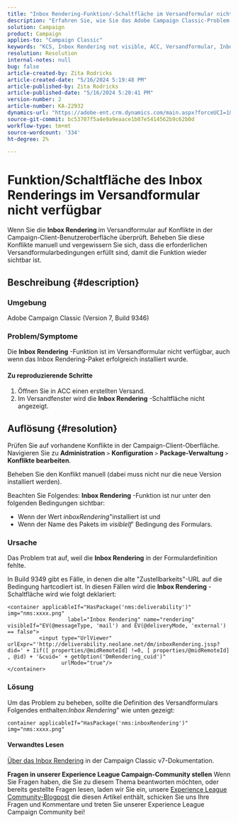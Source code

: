 ```yaml
---
title: "Inbox Rendering-Funktion/-Schaltfläche im Versandformular nicht verfügbar"
description: "Erfahren Sie, wie Sie das Adobe Campaign Classic-Problem manuell beheben können, bei dem die Schaltfläche Inbox Rendering im Versandformular nicht sichtbar ist. Auf Konflikte prüfen."
solution: Campaign
product: Campaign
applies-to: "Campaign Classic"
keywords: "KCS, Inbox Rendering not visible, ACC, Versandformular, Inbox Rendering"
resolution: Resolution
internal-notes: null
bug: false
article-created-by: Zita Rodricks
article-created-date: "5/16/2024 5:19:48 PM"
article-published-by: Zita Rodricks
article-published-date: "5/16/2024 5:20:41 PM"
version-number: 2
article-number: KA-22932
dynamics-url: "https://adobe-ent.crm.dynamics.com/main.aspx?forceUCI=1&pagetype=entityrecord&etn=knowledgearticle&id=9988e57b-a813-ef11-9f89-6045bd0298d4"
source-git-commit: bc53707f5a4e9a9eaace1b07e5414562b9c62b0d
workflow-type: tm+mt
source-wordcount: '334'
ht-degree: 2%

---
```


# Funktion/Schaltfläche des Inbox Renderings im Versandformular nicht verfügbar


Wenn Sie die <b>Inbox Rendering </b>im Versandformular auf Konflikte in der Campaign-Client-Benutzeroberfläche überprüft. Beheben Sie diese Konflikte manuell und vergewissern Sie sich, dass die erforderlichen Versandformularbedingungen erfüllt sind, damit die Funktion wieder sichtbar ist.

## Beschreibung {#description}


### Umgebung

Adobe Campaign Classic (Version 7, Build 9346)

### Problem/Symptome

Die <b>Inbox Rendering</b> -Funktion ist im Versandformular nicht verfügbar, auch wenn das Inbox Rendering-Paket erfolgreich installiert wurde.

#### Zu reproduzierende Schritte

1. Öffnen Sie in ACC einen erstellten Versand.
2. Im Versandfenster wird die <b>Inbox Rendering</b> -Schaltfläche nicht angezeigt.



## Auflösung {#resolution}


Prüfen Sie auf vorhandene Konflikte in der Campaign-Client-Oberfläche. Navigieren Sie zu <b>Administration</b> `>`  <b>Konfiguration</b> `>`  <b>Package-Verwaltung</b> `>`  <b>Konflikte bearbeiten</b>.

Beheben Sie den Konflikt manuell (dabei muss nicht nur die neue Version installiert werden).

Beachten Sie Folgendes: <b>Inbox Rendering</b> -Funktion ist nur unter den folgenden Bedingungen sichtbar:

- Wenn der Wert *inboxRendering*&quot;installiert ist und
- Wenn der Name des Pakets im *visibleIf*&#39; Bedingung des Formulars.


### Ursache

Das Problem trat auf, weil die <b>Inbox Rendering</b> in der Formulardefinition fehlte.

In Build 9349 gibt es Fälle, in denen die alte &quot;Zustellbarkeits&quot;-URL auf die Bedingung hartcodiert ist. In diesen Fällen wird die <b>Inbox Rendering</b> -Schaltfläche wird wie folgt deklariert:


```
<container applicableIf="HasPackage('nms:deliverability')" img="nms:xxxx.png"
                   label="Inbox Rendering" name="rendering" visibleIf="EV(@messageType, 'mail') and EV(@deliveryMode, 'external') == false">
          <input type="UrlViewer" urlExpr="'http://deliverability.neolane.net/dm/inboxRendering.jssp?did=' + Iif([ properties/@midRemoteId] !=0, [ properties/@midRemoteId] , @id) + '&cuid=' + getOption('DmRendering_cuid')"
                 urlMode="true"/>
</container>
```


### Lösung

Um das Problem zu beheben, sollte die Definition des Versandformulars Folgendes enthalten:*Inbox Rendering*&quot; wie unten gezeigt:


```
container applicableIf="HasPackage('nms:inboxRendering')" img="nms:xxxx.png"
```


#### <b>Verwandtes Lesen</b> 

[Über das Inbox Rendering](https://experienceleague.adobe.com/docs/campaign-classic/using/sending-messages/deliverability-management/inbox-rendering.html?lang=en#about-inbox-rendering) in der Campaign Classic v7-Dokumentation.




<b>Fragen in unserer Experience League Campaign-Community stellen</b>
Wenn Sie Fragen haben, die Sie zu diesem Thema beantworten möchten, oder bereits gestellte Fragen lesen, laden wir Sie ein, unsere [Experience League Community-Blogpost](https://experienceleaguecommunities.adobe.com/t5/adobe-campaign-classic-blogs/introducing-top-kcs-articles-curated-for-your-troubleshooting/bc-p/672426#M132 "Folgen Sie dem Link") die diesen Artikel enthält, schicken Sie uns Ihre Fragen und Kommentare und treten Sie unserer Experience League Campaign Community bei!
